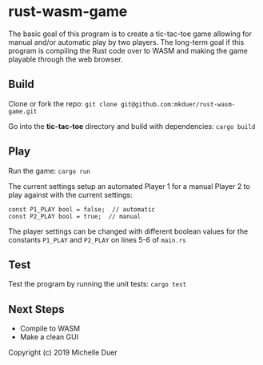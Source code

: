 # rust-wasm-game

The basic goal of this program is to create a tic-tac-toe game allowing for manual and/or automatic play by two players. The long-term goal if this program is compiling the Rust code over to WASM and making the game playable through the web browser.

## Build 

Clone or fork the repo: `git clone git@github.com:mkduer/rust-wasm-game.git`

Go into the **tic-tac-toe** directory and build with dependencies: `cargo build`

## Play

Run the game: `cargo run`

The current settings setup an automated Player 1 for a manual Player 2 to play against with the current settings: 

`const P1_PLAY bool = false;  // automatic`  
`const P2_PLAY bool = true;  // manual`

The player settings can be changed with different boolean values for the constants `P1_PLAY` and `P2_PLAY` on lines 5-6 of `main.rs`

## Test

Test the program by running the unit tests: `cargo test`

## Next Steps

- Compile to WASM
- Make a clean GUI

Copyright (c) 2019 Michelle Duer
